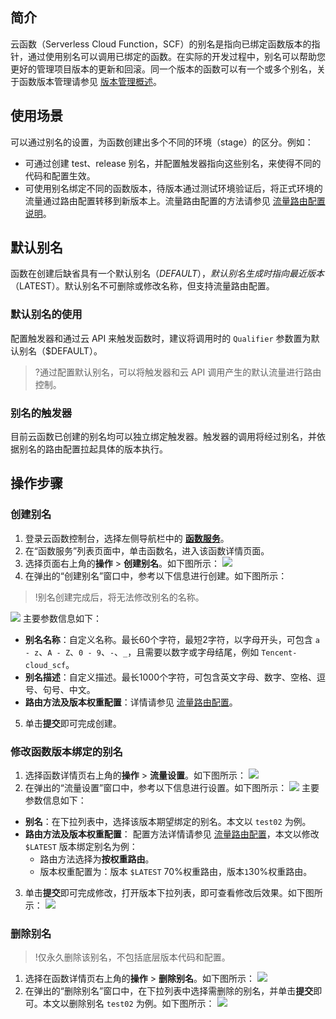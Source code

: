 ## 简介
云函数（Serverless Cloud Function，SCF）的别名是指向已绑定函数版本的指针，通过使用别名可以调用已绑定的函数。在实际的开发过程中，别名可以帮助您更好的管理项目版本的更新和回滚。同一个版本的函数可以有一个或多个别名，关于函数版本管理请参见 [版本管理概述](https://cloud.tencent.com/document/product/583/43760)。

## 使用场景
可以通过别名的设置，为函数创建出多个不同的环境（stage）的区分。例如：
- 可通过创建 test、release 别名，并配置触发器指向这些别名，来使得不同的代码和配置生效。
- 可使用别名绑定不同的函数版本，待版本通过测试环境验证后，将正式环境的流量通过路由配置转移到新版本上。流量路由配置的方法请参见 [流量路由配置说明](https://cloud.tencent.com/document/product/583/43716)。

## 默认别名
函数在创建后缺省具有一个默认别名（$DEFAULT），默认别名生成时指向最近版本（$LATEST）。默认别名不可删除或修改名称，但支持流量路由配置。

### 默认别名的使用
配置触发器和通过云 API 来触发函数时，建议将调用时的 `Qualifier` 参数置为默认别名（$DEFAULT）。
>?通过配置默认别名，可以将触发器和云 API 调用产生的默认流量进行路由控制。

### 别名的触发器
目前云函数已创建的别名均可以独立绑定触发器。触发器的调用将经过别名，并依据别名的路由配置拉起具体的版本执行。

## 操作步骤

### 创建别名
1. 登录云函数控制台，选择左侧导航栏中的 **[函数服务](https://console.cloud.tencent.com/scf/list)**。
2. 在“函数服务”列表页面中，单击函数名，进入该函数详情页面。
3. 选择页面右上角的**操作** > **创建别名**。如下图所示：
![](https://main.qcloudimg.com/raw/5fa563576bcd644e36602a3d1e7f4787.png)
4. 在弹出的“创建别名”窗口中，参考以下信息进行创建。如下图所示：
>!别名创建完成后，将无法修改别名的名称。
>
![](https://main.qcloudimg.com/raw/d78b32417e2af161d143bc691ca96fa4.png)
主要参数信息如下：
 - **别名名称**：自定义名称。最长60个字符，最短2字符，以字母开头，可包含 `a - z`、`A - Z`、`0 - 9`、`-`、`_`，且需要以数字或字母结尾，例如 `Tencent-cloud_scf`。
 - **别名描述**：自定义描述。最长1000个字符，可包含英文字母、数字、空格、逗号、句号、中文。
 - **路由方法及版本权重配置**：详情请参见 [流量路由配置](https://cloud.tencent.com/document/product/583/43716)。
5. 单击**提交**即可完成创建。


### 修改函数版本绑定的别名
1. 选择函数详情页右上角的**操作** > **流量设置**。如下图所示：
![](https://main.qcloudimg.com/raw/8fc30875bcf1555340d4d0606bb8439c.png)
2. 在弹出的“流量设置”窗口中，参考以下信息进行设置。如下图所示：
![](https://main.qcloudimg.com/raw/76ac0516d14edeb17b5d0e2e4227453a.png)
主要参数信息如下：
 - **别名**：在下拉列表中，选择该版本期望绑定的别名。本文以 `test02` 为例。
 - **路由方法及版本权重配置**： 配置方法详情请参见 [流量路由配置](https://cloud.tencent.com/document/product/583/43716)，本文以修改 `$LATEST` 版本绑定别名为例：
    - 路由方法选择为**按权重路由**。
    - 版本权重配置为：版本 `$LATEST` 70%权重路由，版本`1`30%权重路由。
3. 单击**提交**即可完成修改，打开版本下拉列表，即可查看修改后效果。如下图所示：
![](https://main.qcloudimg.com/raw/33f28a79cfb3d404b62f21ea182f092f.png)


### 删除别名
>!仅永久删除该别名，不包括底层版本代码和配置。
>
1. 选择在函数详情页右上角的**操作** > **删除别名**。如下图所示：
![](https://main.qcloudimg.com/raw/1f3998cfce5b5310cb287eae913bb8d1.png)
2. 在弹出的“删除别名”窗口中，在下拉列表中选择需删除的别名，并单击**提交**即可。本文以删除别名 `test02` 为例。如下图所示：
![](https://main.qcloudimg.com/raw/3e82103a4b5891c1ad67b3bb6bebf129.png)
